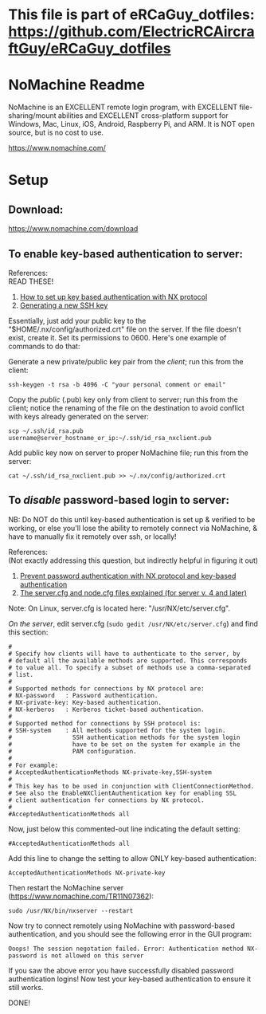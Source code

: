 # This file is part of eRCaGuy_dotfiles: https://github.com/ElectricRCAircraftGuy/eRCaGuy_dotfiles

# NoMachine Readme

NoMachine is an EXCELLENT remote login program, with EXCELLENT file-sharing/mount abilities and EXCELLENT cross-platform support for Windows, Mac, Linux, iOS, Android, Raspberry Pi, and ARM. It is NOT open source, but is no cost to use.

https://www.nomachine.com/  

# Setup

## Download:
https://www.nomachine.com/download

## To enable key-based authentication to server:

References:  
READ THESE!

1. [How to set up key based authentication with NX protocol](https://www.nomachine.com/AR02L00785)
2. [Generating a new SSH key](https://help.github.com/en/github/authenticating-to-github/generating-a-new-ssh-key-and-adding-it-to-the-ssh-agent)

Essentially, just add your public key to the "$HOME/.nx/config/authorized.crt" file on the server. If the file doesn't exist, create it. Set its permissions to 0600. Here's one example of commands to do that:

Generate a new private/public key pair from the *client*; run this from the client:

    ssh-keygen -t rsa -b 4096 -C "your personal comment or email"

Copy the *public* (.pub) key only from client to server; run this from the client; notice the renaming of the file on the destination to avoid conflict with keys already generated on the server:

    scp ~/.ssh/id_rsa.pub username@server_hostname_or_ip:~/.ssh/id_rsa_nxclient.pub

Add public key now on server to proper NoMachine file; run this from the server:

    cat ~/.ssh/id_rsa_nxclient.pub >> ~/.nx/config/authorized.crt

## To *disable* password-based login to server:

NB: Do NOT do this until key-based authentication is set up & verified to be working, or else you'll lose the ability to remotely connect via NoMachine, & have to manually fix it remotely over ssh, or locally!

References:  
(Not exactly addressing this question, but indirectly helpful in figuring it out)

1. [Prevent password authentication with NX protocol and key-based authentication](https://forums.nomachine.com/topic/prevent-password-authentication-with-nx-protocol-and-key-based-authentication)
2. [The server.cfg and node.cfg files explained (for server v. 4 and later)](https://www.nomachine.com/AR02N00877)

Note: On Linux, server.cfg is located here: "/usr/NX/etc/server.cfg". 

*On the server*, edit server.cfg (`sudo gedit /usr/NX/etc/server.cfg`) and find this section:

    #
    # Specify how clients will have to authenticate to the server, by
    # default all the available methods are supported. This corresponds
    # to value all. To specify a subset of methods use a comma-separated
    # list.
    #
    # Supported methods for connections by NX protocol are:
    # NX-password   : Password authentication.
    # NX-private-key: Key-based authentication.
    # NX-kerberos   : Kerberos ticket-based authentication.
    #
    # Supported method for connections by SSH protocol is:
    # SSH-system    : All methods supported for the system login.
    #                 SSH authentication methods for the system login
    #                 have to be set on the system for example in the
    #                 PAM configuration.
    #
    # For example:
    # AcceptedAuthenticationMethods NX-private-key,SSH-system
    #
    # This key has to be used in conjunction with ClientConnectionMethod.
    # See also the EnableNXClientAuthentication key for enabling SSL
    # client authentication for connections by NX protocol.
    #
    #AcceptedAuthenticationMethods all

Now, just below this commented-out line indicating the default setting:

    #AcceptedAuthenticationMethods all

Add this line to change the setting to allow ONLY key-based authentication: 

    AcceptedAuthenticationMethods NX-private-key

Then restart the NoMachine server (https://www.nomachine.com/TR11N07362):

    sudo /usr/NX/bin/nxserver --restart

Now try to connect remotely using NoMachine with password-based authentication, and you should see the following error in the GUI program:

    Ooops! The session negotation failed. Error: Authentication method NX-password is not allowed on this server

If you saw the above error you have successfully disabled password authentication logins! Now test your key-based authentication to ensure it still works.

DONE!

